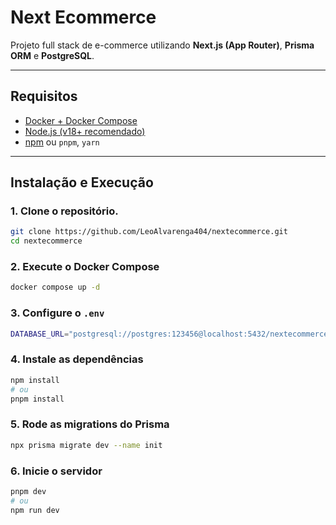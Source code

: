 # Next Ecommerce

Projeto full stack de e-commerce utilizando **Next.js (App Router)**, **Prisma ORM** e **PostgreSQL**.

---

## Requisitos

- [Docker + Docker Compose](https://www.docker.com/)
- [Node.js (v18+ recomendado)](https://nodejs.org/)
- [npm](https://www.npmjs.com/) ou `pnpm`, `yarn`

---

## Instalação e Execução

### 1. Clone o repositório.

```bash
git clone https://github.com/LeoAlvarenga404/nextecommerce.git
cd nextecommerce
```

### 2. Execute o Docker Compose

```bash
docker compose up -d
```

### 3. Configure o `.env`

```bash
DATABASE_URL="postgresql://postgres:123456@localhost:5432/nextecommerce"
```

### 4. Instale as dependências

```bash
npm install
# ou
pnpm install
```

### 5. Rode as migrations do Prisma

```bash
npx prisma migrate dev --name init
```

### 6. Inicie o servidor

```bash
pnpm dev
# ou
npm run dev
```
